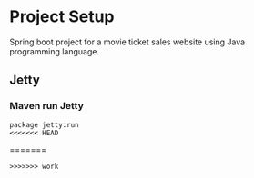 # Project Setup

<p>Spring boot project for a movie ticket sales website using Java programming language.</p>

## Jetty

### Maven run Jetty
```
package jetty:run
<<<<<<< HEAD
```
=======
```
>>>>>>> work
